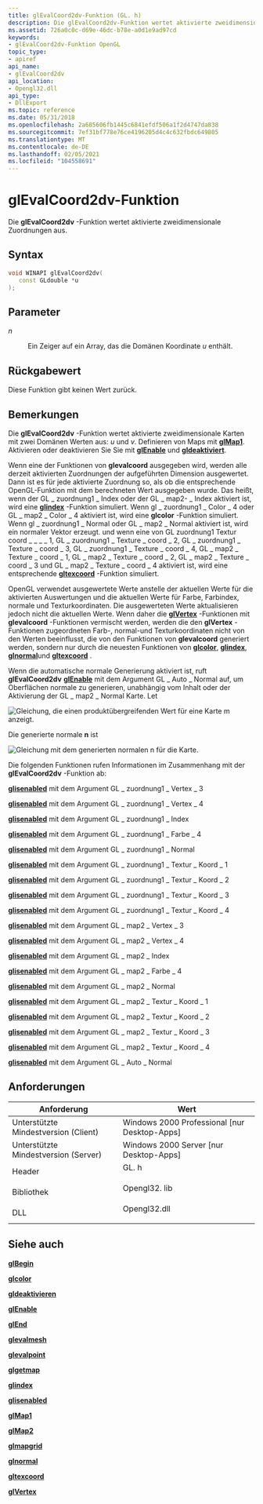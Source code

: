 ```yaml
---
title: glEvalCoord2dv-Funktion (GL. h)
description: Die glEvalCoord2dv-Funktion wertet aktivierte zweidimensionale Zuordnungen aus.
ms.assetid: 726a0c0c-d69e-46dc-b78e-a0d1e9ad97cd
keywords:
- glEvalCoord2dv-Funktion OpenGL
topic_type:
- apiref
api_name:
- glEvalCoord2dv
api_location:
- Opengl32.dll
api_type:
- DllExport
ms.topic: reference
ms.date: 05/31/2018
ms.openlocfilehash: 2a685606fb1445c6841efdf506a1f2d4747da838
ms.sourcegitcommit: 7ef31bf778e76ce4196205d4c4c632fbdc649805
ms.translationtype: MT
ms.contentlocale: de-DE
ms.lasthandoff: 02/05/2021
ms.locfileid: "104558691"
---
```

# <a name="glevalcoord2dv-function"></a>glEvalCoord2dv-Funktion

Die **glEvalCoord2dv** -Funktion wertet aktivierte zweidimensionale Zuordnungen aus.

## <a name="syntax"></a>Syntax


```C++
void WINAPI glEvalCoord2dv(
   const GLdouble *u
);
```



## <a name="parameters"></a>Parameter

<dl> <dt>

*n* 
</dt> <dd>

Ein Zeiger auf ein Array, das die Domänen Koordinate *u* enthält.

</dd> </dl>

## <a name="return-value"></a>Rückgabewert

Diese Funktion gibt keinen Wert zurück.

## <a name="remarks"></a>Bemerkungen

Die **glEvalCoord2dv** -Funktion wertet aktivierte zweidimensionale Karten mit zwei Domänen Werten aus: *u* und *v*. Definieren von Maps mit [**glMap1**](glmap1.md). Aktivieren oder deaktivieren Sie Sie mit [**glEnable**](glenable.md) und [**gldeaktiviert**](gldisable.md).

Wenn eine der Funktionen von **glevalcoord** ausgegeben wird, werden alle derzeit aktivierten Zuordnungen der aufgeführten Dimension ausgewertet. Dann ist es für jede aktivierte Zuordnung so, als ob die entsprechende OpenGL-Funktion mit dem berechneten Wert ausgegeben wurde. Das heißt, wenn der GL \_ zuordnung1 \_ Index oder der GL \_ map2- \_ Index aktiviert ist, wird eine [**glindex**](glindex-functions.md) -Funktion simuliert. Wenn gl \_ zuordnung1 \_ Color \_ 4 oder GL \_ map2 \_ Color \_ 4 aktiviert ist, wird eine **glcolor** -Funktion simuliert. Wenn gl \_ zuordnung1 \_ Normal oder GL \_ map2 \_ Normal aktiviert ist, wird ein normaler Vektor erzeugt. und wenn eine von GL zuordnung1 Textur coord \_ \_ \_ \_ 1, GL \_ zuordnung1 \_ Texture \_ coord \_ 2, GL \_ zuordnung1 \_ Texture \_ coord \_ 3, GL \_ zuordnung1 \_ Texture \_ coord \_ 4, GL \_ map2 \_ Texture \_ coord \_ 1, GL \_ map2 \_ Texture \_ coord \_ 2, GL \_ map2 \_ Texture \_ coord \_ 3 und GL \_ map2 \_ Texture \_ coord \_ 4 aktiviert ist, wird eine entsprechende [**gltexcoord**](gltexcoord-functions.md) -Funktion simuliert.

OpenGL verwendet ausgewertete Werte anstelle der aktuellen Werte für die aktivierten Auswertungen und die aktuellen Werte für Farbe, Farbindex, normale und Texturkoordinaten. Die ausgewerteten Werte aktualisieren jedoch nicht die aktuellen Werte. Wenn daher die [**glVertex**](glvertex-functions.md) -Funktionen mit **glevalcoord** -Funktionen vermischt werden, werden die den **glVertex** -Funktionen zugeordneten Farb-, normal-und Texturkoordinaten nicht von den Werten beeinflusst, die von den Funktionen von **glevalcoord** generiert werden, sondern nur durch die neuesten Funktionen von [**glcolor**](glcolor-functions.md), [**glindex**](glindex-functions.md), [**glnormal**](glnormal-functions.md)und [**gltexcoord**](gltexcoord-functions.md) .

Wenn die automatische normale Generierung aktiviert ist, ruft **glEvalCoord2dv** [**glEnable**](glenable.md) mit dem Argument GL \_ Auto \_ Normal auf, um Oberflächen normale zu generieren, unabhängig vom Inhalt oder der Aktivierung der GL \_ map2 \_ Normal Karte. Let

![Gleichung, die einen produktübergreifenden Wert für eine Karte m anzeigt.](images/evlcrd01.png)

Die generierte normale **n** ist

![Gleichung mit dem generierten normalen n für die Karte.](images/evlcrd02.png)

Die folgenden Funktionen rufen Informationen im Zusammenhang mit der **glEvalCoord2dv** -Funktion ab:

[**glisenabled**](glisenabled.md) mit dem Argument GL \_ zuordnung1 \_ Vertex \_ 3

[**glisenabled**](glisenabled.md) mit dem Argument GL \_ zuordnung1 \_ Vertex \_ 4

[**glisenabled**](glisenabled.md) mit dem Argument GL \_ zuordnung1 \_ Index

[**glisenabled**](glisenabled.md) mit dem Argument GL \_ zuordnung1 \_ Farbe \_ 4

[**glisenabled**](glisenabled.md) mit dem Argument GL \_ zuordnung1 \_ Normal

[**glisenabled**](glisenabled.md) mit dem Argument GL \_ zuordnung1 \_ Textur \_ Koord \_ 1

[**glisenabled**](glisenabled.md) mit dem Argument GL \_ zuordnung1 \_ Textur \_ Koord \_ 2

[**glisenabled**](glisenabled.md) mit dem Argument GL \_ zuordnung1 \_ Textur \_ Koord \_ 3

[**glisenabled**](glisenabled.md) mit dem Argument GL \_ zuordnung1 \_ Textur \_ Koord \_ 4

[**glisenabled**](glisenabled.md) mit dem Argument GL \_ map2 \_ Vertex \_ 3

[**glisenabled**](glisenabled.md) mit dem Argument GL \_ map2 \_ Vertex \_ 4

[**glisenabled**](glisenabled.md) mit dem Argument GL \_ map2 \_ Index

[**glisenabled**](glisenabled.md) mit dem Argument GL \_ map2 \_ Farbe \_ 4

[**glisenabled**](glisenabled.md) mit dem Argument GL \_ map2 \_ Normal

[**glisenabled**](glisenabled.md) mit dem Argument GL \_ map2 \_ Textur \_ Koord \_ 1

[**glisenabled**](glisenabled.md) mit dem Argument GL \_ map2 \_ Textur \_ Koord \_ 2

[**glisenabled**](glisenabled.md) mit dem Argument GL \_ map2 \_ Textur \_ Koord \_ 3

[**glisenabled**](glisenabled.md) mit dem Argument GL \_ map2 \_ Textur \_ Koord \_ 4

[**glisenabled**](glisenabled.md) mit dem Argument GL \_ Auto \_ Normal

## <a name="requirements"></a>Anforderungen



| Anforderung | Wert |
|-------------------------------------|-----------------------------------------------------------------------------------------|
| Unterstützte Mindestversion (Client)<br/> | Windows 2000 Professional \[nur Desktop-Apps\]<br/>                              |
| Unterstützte Mindestversion (Server)<br/> | Windows 2000 Server \[nur Desktop-Apps\]<br/>                                    |
| Header<br/>                   | <dl> <dt>GL. h</dt> </dl>         |
| Bibliothek<br/>                  | <dl> <dt>Opengl32. lib</dt> </dl> |
| DLL<br/>                      | <dl> <dt>Opengl32.dll</dt> </dl> |



## <a name="see-also"></a>Siehe auch

<dl> <dt>

[**glBegin**](glbegin.md)
</dt> <dt>

[**glcolor**](glcolor-functions.md)
</dt> <dt>

[**gldeaktivieren**](gldisable.md)
</dt> <dt>

[**glEnable**](glenable.md)
</dt> <dt>

[**glEnd**](glend.md)
</dt> <dt>

[**glevalmesh**](glevalmesh-functions.md)
</dt> <dt>

[**glevalpoint**](glevalpoint.md)
</dt> <dt>

[**glgetmap**](glgetmap.md)
</dt> <dt>

[**glindex**](glindex-functions.md)
</dt> <dt>

[**glisenabled**](glisenabled.md)
</dt> <dt>

[**glMap1**](glmap1.md)
</dt> <dt>

[**glMap2**](glmap2.md)
</dt> <dt>

[**glmapgrid**](glmapgrid-functions.md)
</dt> <dt>

[**glnormal**](glnormal-functions.md)
</dt> <dt>

[**gltexcoord**](gltexcoord-functions.md)
</dt> <dt>

[**glVertex**](glvertex-functions.md)
</dt> </dl>

 

 





